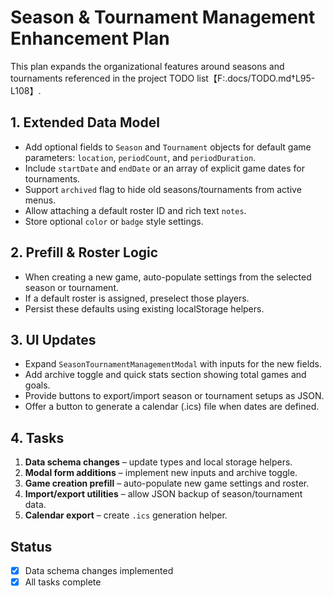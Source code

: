 # Season & Tournament Management Enhancement Plan

This plan expands the organizational features around seasons and tournaments referenced in the project TODO list【F:.docs/TODO.md†L95-L108】.

## 1. Extended Data Model
- Add optional fields to `Season` and `Tournament` objects for default game parameters: `location`, `periodCount`, and `periodDuration`.
- Include `startDate` and `endDate` or an array of explicit game dates for tournaments.
- Support `archived` flag to hide old seasons/tournaments from active menus.
- Allow attaching a default roster ID and rich text `notes`.
- Store optional `color` or `badge` style settings.

## 2. Prefill & Roster Logic
- When creating a new game, auto-populate settings from the selected season or tournament.
- If a default roster is assigned, preselect those players.
- Persist these defaults using existing localStorage helpers.

## 3. UI Updates
- Expand `SeasonTournamentManagementModal` with inputs for the new fields.
- Add archive toggle and quick stats section showing total games and goals.
- Provide buttons to export/import season or tournament setups as JSON.
- Offer a button to generate a calendar (.ics) file when dates are defined.

## 4. Tasks
1. **Data schema changes** – update types and local storage helpers.
2. **Modal form additions** – implement new inputs and archive toggle.
3. **Game creation prefill** – auto-populate new game settings and roster.
4. **Import/export utilities** – allow JSON backup of season/tournament data.
5. **Calendar export** – create `.ics` generation helper.

## Status
- [x] Data schema changes implemented
- [x] All tasks complete
